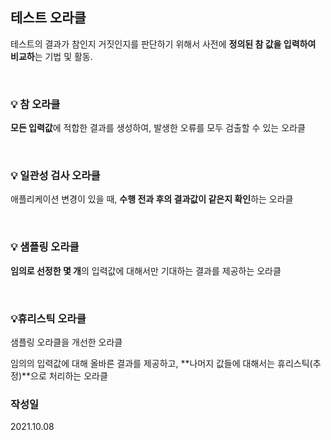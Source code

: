 ## 테스트 오라클

테스트의 결과가 참인지 거짓인지를 판단하기 위해서 사전에 **정의된 참 값을 입력하여 비교하**는 기법 및 활동.

<br>

### 💡 참 오라클

**모든 입력값**에 적합한 결과를 생성하여, 발생한 오류를 모두 검출할 수 있는 오라클

<br>

### 💡 일관성 검사 오라클

애플리케이션 변경이 있을 때, **수행 전과 후의 결과값이 같은지 확인**하는 오라클

<br>

### 💡 샘플링 오라클

**임의로 선정한 몇 개**의 입력값에 대해서만 기대하는 결과를 제공하는 오라클

<br>

### 💡휴리스틱 오라클

샘플링 오라클을 개선한 오라클

임의의 입력값에 대해 올바른 결과를 제공하고, **나머지 값들에 대해서는 휴리스틱(추정)**으로 처리하는 오라클


### 작성일
2021.10.08